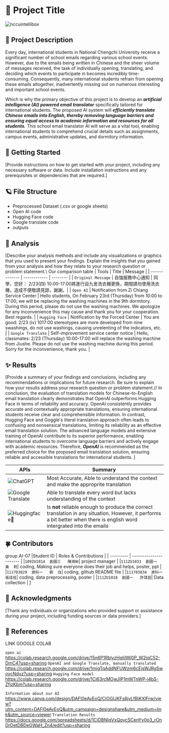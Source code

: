 # 🌱 Project Title 
![nccuintellibox](https://github.com/EneriDrink/introduction-ai-final/assets/114038939/deb3fcd7-fc0a-4ec3-8c42-bce90907211f)

## 🌷 Project Description

Every day, international students in National Chengchi University receive a significant number of school emails regarding various school events. However, due to the emails being written in Chinese and the sheer volume of messages received, the task of individually opening, translating, and deciding which events to participate in becomes incredibly time-consuming. Consequently, many international students refrain from opening these emails altogether, inadvertently missing out on numerous interesting and important school events.

Which is why the primary objective of this project is to develop an ***artificial intelligence (AI) powered email translator*** specifically tailored for international students. The proposed AI system will ***efficiently translate Chinese emails into English, thereby removing language barriers and ensuring equal access to academic information and resources for all students.*** This school email translator AI will serve as a vital tool, enabling international students to comprehend crucial details such as assignments, campus events, administrative updates, and dormitory information.

## 🫧 Getting Started

[Provide instructions on how to get started with your project, including any necessary software or data. Include installation instructions and any prerequisites or dependencies that are required.]

## 🪐 File Structure

+ Preprocessed Dataset (.csv or google sheets)
+ Open AI  code
+ Hugging Face code
+ Google translate code
+ outputs

## 🌼 Analysis

[Describe your analysis methods and include any visualizations or graphics that you used to present your findings. Explain the insights that you gained from your analysis and how they relate to your research question or problem statement.\\
Our comparison table
| Tools              | Title        | Message  |
| -------------      | ------------ | -------- |
| `Original Message` | 自強服務中心通知 | 同學，您好： 2/23(四) 10:00-17:00將進行自九舍洗衣機更換，期間請勿使用洗衣機，造成不便敬請見諒，謝謝。|
| `Open AI`          | Notification from Zi Chiang  Service Center | Hello students, On February 23rd (Thursday) from 10:00 to 17:00, we will be replacing the washing machines in the 9th dormitory. During this period, please do not use the washing machines. We apologize for any inconvenience this may cause and thank you for your cooperation. Best regards. |
| `Hugging Face`  | Notification by the Forced Center | You are good: 2/23 (iv) 1017:00 stereotypes are more developed from nine swashings, do not use washings, causing unrelenting of the indicators, etc. |
| `Google Translate` | Self-improvement service center notice | Hello, classmates: 2/23 (Thursday) 10:00-17:00 will replace the washing machine from Jiushe. Please do not use the washing machine during this period. Sorry for the inconvenience, thank you. |

## ✨ Results

[Provide a summary of your findings and conclusions, including any recommendations or implications for future research. Be sure to explain how your results address your research question or problem statement.//
In conclusion, the evaluation of translation models for Chinese-to-English email translation clearly demonstrates that OpenAI outperforms Hugging Face in terms of reliability and accuracy. OpenAI consistently provides accurate and contextually appropriate translations, ensuring international students receive clear and comprehensible information. In contrast, Hugging Face and Goggle's literal translation approach often leads to confusing and nonsensical translations, limiting its reliability as an effective email translation solution. The advanced language models and extensive training of OpenAI contribute to its superior performance, enabling international students to overcome language barriers and actively engage with academic resources. Therefore, ***OpenAI*** is recommended as the preferred choice for the proposed email translation solution, ensuring reliable and accessible translations for international students. ]

| APIs | Summary |
| --------- | -------------- |
| ![ChatGPT](https://img.shields.io/badge/chatGPT-74aa9c?style=for-the-badge&logo=openai&logoColor=white) | Most Accurate, Able to understand the context and make the approprite translation |
| ![Google Translate](https://img.shields.io/badge/google%20translate-4285F4?style=for-the-badge&logo=google%20translate&logoColor=white) | Able to translate every word but lacks understanding of the context |
| ![Huggingface🤗](https://img.shields.io/badge/🤗Hugging%20Face-%23f2f2f2.svg?style=for-the-badge&logo=hugging%20face&logoColor=white) | Is **not** reliable enough to produce the correct translation in any situation. However, it performs a bit better when there is english word intergrated into the emails |

## 🍀 Contributors

group AI-07
|Student ID |  Roles & Contributions |
| --------- | ---------------------- |
|`109ZU1014  創國三   陳鴻彬`| project manager |
|`111ZU1033  創國一   黃  莉`| coding, Making sure everyone does their job and helps, poster, ppt |
|`111703029  資科一   劉  白`| coding, github README file |
|`111703034  資科一   張佳佳`| coding, data preprocessing, poster |
|`111ZU1018  創國一   許瑈芸`| Data collection | ]

## 🍄 Acknowledgments

[Thank any individuals or organizations who provided support or assistance during your project, including funding sources or data providers.]

## 🌙 References

LINK GOOGLE COLAB

`open ai` https://colab.research.google.com/drive/15n6P1RblyzHqIiIWi0P_W2jqC52-DmC4?usp=sharing
`OpenAI and Google Translate, manually translated` https://colab.research.google.com/drive/1migTqAddNFUWzm6cEjsWJRgSwoycNdyz?usp=sharing 
`Hugging Face model` https://colab.research.google.com/drive/1Ci63rcMOwJIP1mWTnWP-i4bS-ZfjzKbm?usp=sharing 

`Information about our AI` https://www.canva.com/design/DAFl0eAvEoQ/CjOGlJKFs8jvLfBjKXlFrw/view?utm_content=DAFl0eAvEoQ&utm_campaign=designshare&utm_medium=link&utm_source=viewer
`Translation Results` https://docs.google.com/spreadsheets/d/1CiDBNIqVxQqycSCenYy0p3_rOnDrDetDBDeGWaH_Zn4/edit?usp=sharing 

 
